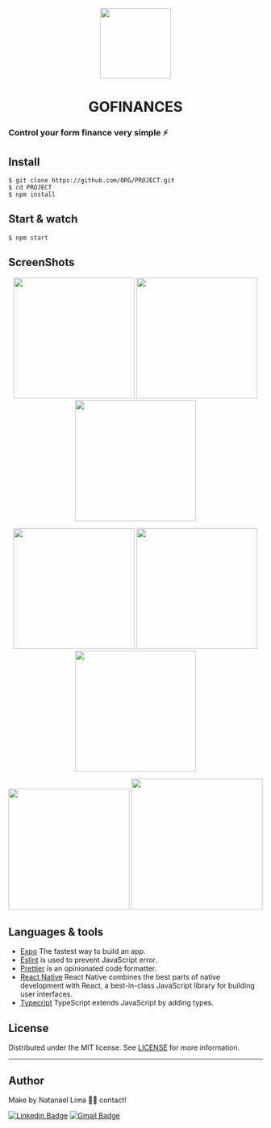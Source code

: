 
<p align='center'>
  <img src='https://user-images.githubusercontent.com/52014318/119578859-b20d7280-bd93-11eb-8e44-c505cab720a4.png' width='140' />
  <h1 align='center'> GOFINANCES </h1>
</p>


### Control your form finance very simple ⚡

## Install

    $ git clone https://github.com/ORG/PROJECT.git
    $ cd PROJECT
    $ npm install

## Start & watch

    $ npm start

## ScreenShots

<p align='center'>
<img src='https://user-images.githubusercontent.com/52014318/120575292-2df06600-c3f7-11eb-8356-41b6ccfc8781.png' width='240' />
<img src='https://user-images.githubusercontent.com/52014318/120575297-2e88fc80-c3f7-11eb-8ad5-7182960e0607.png' width='240' />
<img src='https://user-images.githubusercontent.com/52014318/120575298-2f219300-c3f7-11eb-9d29-7ab8acc5d5da.png' width='240' />
</p>

<p align='center'>
<img src='https://user-images.githubusercontent.com/52014318/120575301-2f219300-c3f7-11eb-9187-841a6c5e155f.png' width='240' />
<img src='https://user-images.githubusercontent.com/52014318/120575302-2fba2980-c3f7-11eb-8251-cb203e40ac77.png' width='240' />
<img src='https://user-images.githubusercontent.com/52014318/120575303-2fba2980-c3f7-11eb-9306-f2d5948556c7.png' width='240' />
</p>

<p align='center'>
  <img src='https://user-images.githubusercontent.com/52014318/120574005-e072f980-c3f4-11eb-90bb-119316455f70.gif' width='240' />
  <img src='https://user-images.githubusercontent.com/52014318/120577221-647bb000-c3fa-11eb-877c-baa4d15d50e6.gif' width='260' />
</p>


## Languages & tools

- [Expo](https://expo.io/) The fastest way to build an app.
- [Eslint](https://eslint.org/) is used to prevent JavaScript error.
- [Prettier](https://prettier.io/docs/en/index.html) is an opinionated code formatter.
- [React Native](https://reactnative.dev/) React Native combines the best parts of native development with React, a best-in-class JavaScript library for building user interfaces.
- [Typecript](https://www.typescriptlang.org/) TypeScript extends JavaScript by adding types.

## License

Distributed under the MIT license. See [LICENSE](LICENSE) for more information.

---

## Author

Make by Natanael Lima 👋🏽 contact!

[![Linkedin Badge](https://img.shields.io/badge/-Natanelvich-blue?style=flat-square&logo=Linkedin&logoColor=white&link=https://www.linkedin.com/in/natanaelvich/)](https://www.linkedin.com/in/natanaelvich/)
[![Gmail Badge](https://img.shields.io/badge/-taelima1997@gmail.com-red?style=flat-square&link=mailto:taelima1997@gmail.com)](mailto:taelima1997@gmail.com)
